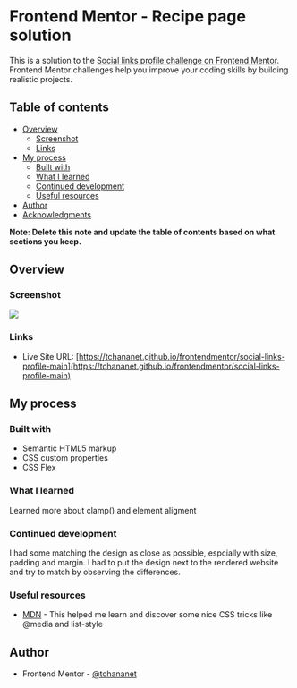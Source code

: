 # Frontend Mentor - Recipe page solution

This is a solution to the [Social links profile challenge on Frontend Mentor](https://www.frontendmentor.io/challenges/social-links-profile-UG32l9m6dQ). Frontend Mentor challenges help you improve your coding skills by building realistic projects. 

## Table of contents

- [Overview](#overview)
  - [Screenshot](#screenshot)
  - [Links](#links)
- [My process](#my-process)
  - [Built with](#built-with)
  - [What I learned](#what-i-learned)
  - [Continued development](#continued-development)
  - [Useful resources](#useful-resources)
- [Author](#author)
- [Acknowledgments](#acknowledgments)

**Note: Delete this note and update the table of contents based on what sections you keep.**

## Overview

### Screenshot

![](/design/screenshot.png)

### Links

- Live Site URL: [https://tchananet.github.io/frontendmentor/social-links-profile-main](https://tchananet.github.io/frontendmentor/social-links-profile-main)

## My process

### Built with

- Semantic HTML5 markup
- CSS custom properties
- CSS Flex

### What I learned

Learned more about clamp() and element aligment

### Continued development

I had some matching the design as close as possible, espcially with size, padding and margin.
I had to put the design next to the rendered website and try to match by observing the differences.

### Useful resources

- [MDN](https://developer.mozilla.org/en-US/docs/Web/CSS) - This helped me learn and discover some nice CSS tricks like @media and list-style

## Author

<!-- - Website - [Add your name here](https://www.your-site.com) -->

- Frontend Mentor - [@tchananet](https://www.frontendmentor.io/profile/tchananet)
<!-- - Twitter - [@yourusername](https://www.twitter.com/yourusername) -->
